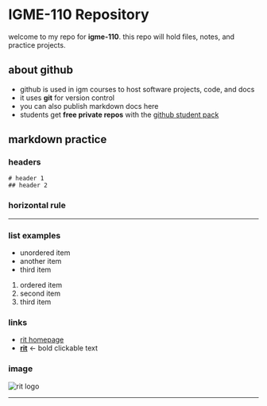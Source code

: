# IGME-110 Repository  

welcome to my repo for **igme-110**. this repo will hold files, notes, and practice projects.  

## about github  
- github is used in igm courses to host software projects, code, and docs  
- it uses **git** for version control  
- you can also publish markdown docs here  
- students get **free private repos** with the [github student pack](https://github.com/education)  


## markdown practice  
### headers  
`# header 1`  
`## header 2`  

### horizontal rule  
---  

### list examples  
- unordered item  
- another item  
- third item  

1. ordered item  
2. second item  
3. third item  

### links  
- [rit homepage](https://www.rit.edu)  
- [**rit**](https://www.rit.edu) ← bold clickable text  

### image  
![rit logo](https://www.rit.edu/brandportal/sites/rit.edu.brandportal/files/2020-04/RIT_RGB_hor.png)

---
